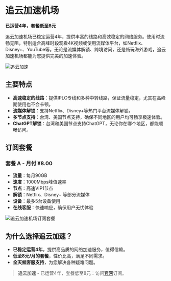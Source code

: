 # 追云加速机场

**已运营4年，套餐低至8元**

追云加速机场已稳定运营4年，提供丰富的线路和高效稳定的网络服务。使用时流畅无阻，特别适合高峰时段观看4K视频或使用流媒体平台，如Netflix、Disney+、YouTube等。无论是流媒体解锁、跨境访问，还是畅玩海外游戏，追云加速机场都能为您提供完美的加速体验。

![追云加速](/1711940978.jpg)

## 主要特点

- **高速稳定的线路**：提供IPLC专线和多种中转线路，保证流量稳定，尤其在高峰期使用也不会卡顿。
- **流媒体解锁**：支持Netflix、Disney+等热门平台流媒体解锁。
- **多节点支持**：台湾、美国节点支持，确保不同地区的用户均可畅享极速体验。
- **ChatGPT解锁**：台湾和美国节点支持ChatGPT，无论你在哪个地区，都能顺畅访问。

## 订阅套餐

### 套餐 A - 月付 ¥8.00

- **流量**：每月90GB
- **速度**：1000Mbps峰值速率
- **节点**：高速VIP1节点
- **解锁**：Netflix、Disney+ 等部分流媒体
- **设备**：最多5台设备使用
- **在线客服**：快速响应，确保用户无忧体验

![追云加速机场订阅套餐](/1711941098.png)

## 为什么选择追云加速？

- **已稳定运营4年**，提供高品质的网络加速服务，值得信赖。
- **低至8元/月的套餐**，性价比高，满足不同需求。
- **全天候客服支持**，为您解决各种疑难问题。

> **追云加速** - 已运营4年，套餐低至8元：访问[官网](https://jump.p6p.net/104)订阅。
